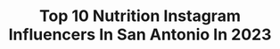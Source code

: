 ---
title: Top 10 Nutrition Instagram Influencers In San Antonio In 2023
description: >-
  Find top nutrition Instagram influencers in San Antonio in 2023. Most popular hashtags: #nutrition #fitnessmotivation #healthylifestyle.
platform: Instagram
hits: 4
text_top: Identify the most popular Instagram accounts on inBeat.
text_bottom: Our platform holds 4 Instagram influencers like this in San Antonio, United States for you to connect with.
profiles:
  - username: "paugasol"
    fullname: >-
      Pau
    bio: >-
      Barcelona, Memphis, Los Angeles, Chicago, San Antonio, Milwaukee, Portland... And Instagram!! Facebook, Twitter & Youtube: @PauGasol
    location: "United States"
    followers: 1812067
    engagement: 366
    commentsToLikes: 0.007317
    id: ck0vyypp36fqs0i19d9k00iaj
    verified: true
    hashtags: "#frasesdepau, #family, #pausquotes, #daddysgirl"
  - username: "noellerockwell"
    fullname: >-
      Noelle Rockwell
    bio: >-
      ✝️Follower of Christ 🍽Metabolic Nutrition Coach 🛡Security 👮🏻‍♀️/EP⚔️ 🥋 BJJ student @chemixlifestyle : Rockwell20 (20%off)
    location: "United States"
    followers: 31352
    engagement: 167
    commentsToLikes: 0.059923
    id: ckap8ki2woq4j0i78ib5yj6k3
    verified: false
    hashtags: "#flexfriday, #wellness, #girlswholift, #bodybuilding"
  - username: "planwithlaken"
    fullname: >-
      Laken | Goal Setting
    bio: >-
      Learn how to make time for your personal goals! 🎥 YouTuber 🎤 Public Speaker 🗽 NYC ⬇️ Sign Up for Accelerate Your Goals Live Course!
    location: "United States"
    followers: 38652
    engagement: 89
    commentsToLikes: 0.092890
    id: ck0tz1jltosi40i19gvq26ojm
    verified: false
    hashtags: "#penmanship, #books, #goodreads, #booklove"
  - username: "alamofoodie"
    fullname: >-
      𝑬𝒙𝒑𝒆𝒓𝒊𝒆𝒏𝒄𝒆𝒔 | 𝑩𝒊𝒕𝒆𝒔 | 𝑩𝒐𝒐𝒛𝒆
    bio: >-
      𝕄𝕠𝕕𝕖𝕣𝕒𝕥𝕚𝕠𝕟 𝕙𝕒𝕤 𝕟𝕖𝕧𝕖𝕣 𝕓𝕖𝕖𝕟 𝕞𝕪 𝕥𝕙𝕚𝕟𝕘 🍸•🍸•🍸 ꜰᴏᴏᴅ ʟᴏᴠᴇʀ & ꜰᴜɴ ʜᴀᴠᴇʀ ᴛʜɪʀꜱᴛʏ & ᴀᴜᴛʜᴇɴᴛɪᴄ ᴀꜰ ɪ ᴘʀᴇꜰᴇʀ ᴍʏ ᴘᴜɴꜱ ɪɴᴛᴇɴᴅᴇᴅ 𝕃𝕚𝕧𝕖 𝕡𝕒𝕤𝕤𝕚𝕠𝕟𝕒𝕥𝕖𝕝𝕪 𝕥ꫀ᥊ꪖડ ᠻꪮ𝕣ꫀꪜꫀ𝕣
    location: "United States"
    followers: 28386
    engagement: 143
    commentsToLikes: 0.177167
    id: ck5qap3amhjjl0i118jk81bce
    verified: false
    hashtags: "#supportlocalbusiness, #texasforever, #sanantonio, #satx"
  - username: "saschafitness"
    fullname: >-
      Sascha Barboza
    bio: >-
      Fitness-Nutrition Coach CEO- Sascha Fitness Corp Book author Mamá Youtube: Sascha Fitness 📧info@saschafitness.com @saschafitnessmarket 🛒⬇️Shop
    location: "United States"
    followers: 5312363
    engagement: 450
    commentsToLikes: 0.010945
    id: ck13c63ygyssj0i19zjq0l5d2
    verified: true
    hashtags: "#11, #blackwidow"
  - username: "becca_denae"
    fullname: >-
      Rebecca | CPT
    bio: >-
      I help individuals become their most confident selves through strength and performance training, and nutrition coaching 💪🏽 @rpstrength: BECCADENAE
    location: "United States"
    followers: 9845
    engagement: 2817
    commentsToLikes: 0.044594
    id: clcbv5majoymz0j08d1s754s0
    verified: false
    hashtags: "#strongwomen, #tboathletes, #personaltrainer, #tbotraining"
  - username: "alphaburnfit"
    fullname: >-
      Alphaburn | Duke Ihenacho
    bio: >-
      Helping men and women make total health and lifestyle transformations through exercise and nutrition 🔥
    location: "United States"
    followers: 50336
    engagement: 566
    commentsToLikes: 0.024146
    id: clcbv5mrmoyxg0j0898qixrs4
    verified: false
    hashtags: "#becometheheat, #alphaburn"
  - username: "purely_healthy_living"
    fullname: >-
      María | Easy Healthy Recipes
    bio: >-
      • Fun, Creative & Easy Healthy Recipes👩🏼‍🍳🌿 • Nutritionist🥑 • Bilingüal 🇺🇸 // 🇲🇽
    location: "United States"
    followers: 34482
    engagement: 343
    commentsToLikes: 0.411498
    id: ck0u9yj1jawhj0i19xe005yl5
    verified: false
    hashtags: "#prozis, #vegan, #lowcarb, #glutenfree"
  - username: "ayamakramofficial"
    fullname: >-
      Aya Makram | آيه مكرم
    bio: >-
      Healthy vibes 💫 Nutritionist 🍏
    location: "United States"
    followers: 2230162
    engagement: 331
    commentsToLikes: 0.041616
    id: ck5hcf49bhquu0i11tutt40v6
    verified: false
    hashtags: ""
  - username: "dreathomas"
    fullname: >-
      Drea Thomas
    bio: >-
      Founder @allyou + @soliswimwear Athlete for @bombshellsportswear My Workout & Nutrition Programs now on SALE! ⤵️
    location: "United States"
    followers: 1045177
    engagement: 260
    commentsToLikes: 0.009070
    id: cl3dd174q5ncg0i23lcp79fq9
    verified: false
    hashtags: ""
---